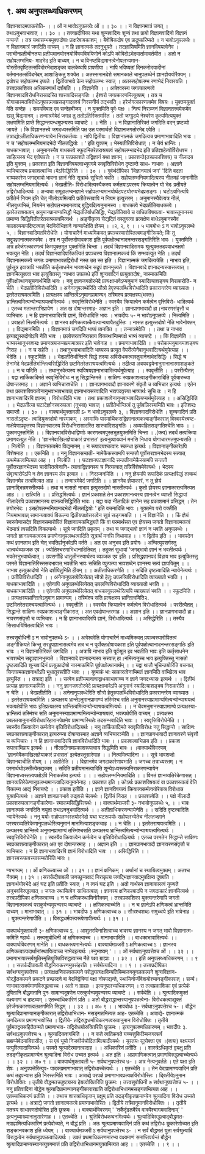 ## ९. अथ अनुपलब्ध्यधिकरणम्
विज्ञानवादमपाकरोति-
। । ओं न भावोऽनुपलव्येः ओं । । ३० । ।
न विज्ञानमात्रं जगत् । तथाऽनुभवाभावात् । । ३० । ।
तत्त्वप्रदीपिका
यथा शून्यवादिनः शून्यं तथा प्रायो विज्ञानवादिनो विज्ञानं मन्यन्ते । तत्र यथासम्भबमुक्तदोषाः
प्राक्षरेवावकाशम् । बैशेषिकदोष एव प्रादुष्करिष्यते । न भावोऽनुपलव्येः । न विज्ञानमात्रं जगदिति
वाच्यम् । न हि ज्ञानात्मकं तदनुभूयते । तदज्ञासिषमिति ज्ञानविषयत्वेनैव । पराचीनप्रतीचीनतया
प्रतीयमानयोरनयोर्विषयविषयिणोर्न कोऽपि कोविदोऽभेदवार्तामावर्तयीत । अतो न सहोपलम्भनिय-
मादभेद इति वाच्यम् । न च विनष्टविद्यमानत्वेनोपलभ्यमान- योरतीतवृष्टितत्संविदोरभेदाशङ्का
बालकेष्वपि प्रापणीया । नापि भविष्यतां दिनकरोदयादीनां बर्तमानतत्संविदभेदम् आशाङ्कितु शक्येत ।
अतस्समानदेशे समानकाले चानुपलब्धेर्न ज्ञानज्ञेययोरैक्यम् । द्वयोश्च सहोपलम्भ इष्यते । द्वितीयाभावे
केन सहोपलम्भः स्यात् । अतस्सहोपलम्भ रणाभेदं निवारयति ।
तत्त्वप्रकाशिका
अधिकरणार्थं दर्शयति । । विज्ञानेति । । अत्रेश्वरस्य जगत्कारणत्वे विज्ञानवादविरोधनिरासादस्ति
शास्त्रादिसङ्गतिः । ईश्वरो जगत्कारणमित्युक्तम् । तत्र च योगाचारमतबिरोधेऽनुपपन्नत्वप्रसङ्गादवश्यं
निरसनीयं तद्भवति । हरेर्जगत्कारणत्वमेव विषयः । युक्तमयुक्तं वेति सन्देहः । समयविबाद एव
सन्देहबीजम् । न युक्तमिति पूर्वः पक्षः । नित्यं निरञ्जनं विज्ञानतत्त्वमेकमेव खलु विद्यमानम् ।
तन्मात्रमेवेदं जगन्न तु ततोऽतिरिक्तमस्ति । ततो जग्ग्रुदये नेश्वरेण कृत्यमित्ययुक्तं लक्षणमिति प्राप्ते
सिद्धान्तयन्धमुपन्यस्य व्याचष्टे । । नेति । । न विज्ञानातिरिक्तं जगदिति वदन् प्रष्टव्यो जायते । कि
विज्ञानतत्त्वे जगदध्यस्तमिति पक्ष उत परमार्थतो विज्ञानजगतोरभेद एवेति ।
तत्राद्योऽतीताधिकरणन्यायेन निराकर्तव्यः । नापि द्वितीयः । विज्ञानात्मकं जगदित्यत्र प्रमाणाभावादिति
भावः । न च 'सहोपलम्भनियमादभेदो नीलतद्धियोः । ' इति युक्तम् । भेस्यतीतिविरोधात् । न चेयं
भ्रान्तिः । बाधकाभावात् । अनुमानस्यैव बाधकत्वे स्फुटमितरेतराश्रयत्वं सहोपलम्भादभेद इति
प्रतिज्ञाहेत्वोर्विरोधश्च । साहित्यस्य भेद एवोपपत्तेः । न च यत्प्रकाशते तद्विज्ञानं यथा ज्ञानम् । प्रकाशन्ते(तच्छकाशिक्य)
च नीलादय इति युक्तम् । प्रकाशत इति विज्ञानविषयत्वाभ्युपगमे स्ववृत्तिविरोधेन दृष्टान्ते साध-
नाभावः । अज्ञाने व्यभिचारश्च प्रकाशत्वाभ्यि।येऽसिद्धिरिति । । ३० । ।
गुर्वर्थदीपिका
'विज्ञानमात्रं जग' 'दिति वदता भाष्यकारेण जगद्भावो भावना ज्ञानं नेति सूत्रार्थः सूचितो
भवति । सहोपलम्भनियमादित्यस्य नीलमहं जानामीति सहोपलम्भनियमादित्यर्थः । भेदप्रतीति-
विरोधादित्यस्यैकस्य कर्मतयाऽपरस्य क्रियात्वेन यो भेदः प्रतीयते तद्विरोधादित्यर्थः । अन्यथा
समूहालम्बनज्ञाने सहोपलभ्यमानयोर्घटपटयोरप्यभेदप्रसङ्गः । घटोऽयमित्यपि प्रतीतेर्न नियम इति
चेत् नीलोऽयमित्यपि प्रतीतेस्तवापि न नियम इत्युत्तरम् । अनुमानस्यैवेत्यत्र नीलं, नीलबुध्यभिन्नं,
नियमेन सहोपलभ्यमानत्वाद् बुद्धिवदित्यनुमानस्य । बाधकत्वे भेदप्रतीतिबाधकत्वे ।
इतरेतराश्रयत्वम् अनुमानप्रामाण्यसिद्धौ भेद्यतीतेर्वाधसिद्धिः, भेद्यतीतिवाये च वाधितविषयत्वा-
भावास्तुमानस्य प्रामाण्य सिद्धिरितीतरेतराश्रयत्वमित्यर्थः । अङ्गीकृत्य चेद्यदितं वस्तुगत्या
प्रत्यक्षेण बाधेऽनुमानस्यैव कालात्ययापदिष्टत्वात् भेदविरोधिज्ञाने नान्यापेक्षेति ज्ञेयम् । ।२, २, ९ । ।
५ भावबोधः
ऽ न भावोऽनुपलब्धेः ५, । विज्ञानवादिमतविरोधेति । योगाचारैर्न माध्यमिकवत्
प्रपञ्चस्यारोपितत्वमङ्गीक्रियते; किं तु सद्रूपज्ञानात्मकत्वमेव । तत्र न पूर्वोक्तदोषावकाश इति
पूर्वपक्षोत्थानादनन्तरसङ्गतिरिति भावः । युक्तमिति । अत्र हरेर्जगत्कारणत्वं किमयुक्तमुत
युक्तमिति चिन्ता । तदर्थं विज्ञानवादिसमयः श्रुत्युक्ततदपवाधनक्षमो भवत्युत नेति । तदर्थं
विज्ञानवादिपरिकल्पितं प्रपञ्चस्य विज्ञानात्मकत्वं किं सम्भवत्युत नेति । तदर्थं विज्ञानात्मकत्वे
जगतः प्रमाणाभावतद्विरोधौ नस्त उत स्त इति । विज्ञानात्मकं जगदित्यत्रेति । नाभाव इति,
पूर्वसूत्र इवात्रापि भवतीति कर्तृसाधनेन भावशब्देन सद्रूपं ज्ञानमुच्यते । विज्ञानवादे
ज्ञानादन्यस्यासत्त्वात् । ज्ञानमित्युक्त्वा भाव इत्युक्तिस्तु 'नाभाव उपलब्धे इति शून्यवादिनं
प्रत्युक्तदोषः, नास्माकमिति पूर्वेपक्षोत्थानसूचनार्थमिति भावः ।
ननु ज्ञानजगतोरभेदे प्रत्यक्षाभावेऽप्यनुमानं स्यादित्याशङ्क्य निराकरोति- न चेति ।
भेदप्रतीतिविरोधादिति । अनेनानुपलब्धेरिति सौत्रो हेएरुपलब्धिविरोधादिति प्रकारान्तरेण
व्याख्यातः । इतरेतराश्रयत्वमिति । प्रत्यक्षस्य भ्रान्तित्वेऽनुमानप्रामाण्य९ तस्मिश्च प्रत्यक्षस्य(भक्तः)
भ्रान्तित्वमित्यन्योन्याश्रयत्वमित्यर्थः । स्ववृत्तिविरोधेनेति । स्वस्यैव क्रियात्वेन कर्मत्वेन वृत्तिविरो-
धादित्यर्थः । एतच्च मतान्तराभिप्रायेण । अत ख दोषान्तरमाह- अज्ञान इति । ज्ञानप्रागभावादौ
हा।नावरणसंवृत्तौ च व्यभिचारः । न हि ज्ञानाभावादिरपि ज्ञानं, विरोधादिति भावः ।
भावदीपः
५- न भावोऽनुपलव्ये । नित्यमिति । । प्रवाहतो नित्यमित्यर्थः । ज्ञानस्य
क्षणिकत्वात्कैवल्पान्वयायैतदुस्तिः । नासत इत्युस्तदोषो नेति भावेनोक्तम् । । विद्यमानमिति । ।
विज्ञानमात्रं जगदिति भाष्यं व्यनक्ति । । तन्मात्रमेवेति । । तथा च नाभाव इत्याद्युस्तदोषोऽपि नेति
भावः । छलोत्तरत्वनिरासाय विकत्थान्तिमपक्षे भाष्यं व्याचष्टे । । किं विज्ञानेति । ।
भाष्यस्थानुभवशब्दः प्रमाणत्रयजन्यप्रमामात्रपर इति भावेनाह । । प्रमाणाभावादिति । ।
परोकामनुमानमाशङ्क्य निराह । । न च सहेति । । तथानुभवाभावादिति भाष्यस्य प्रत्युत
वैपरीत्येनैवानुभवादित्यर्थमुपेत्याह । । भेदेति । । स्फुटमिति । । भेदप्रतीतेर्भान्तित्वे सिद्धे तस्या
अविरोधकत्वास्तुमानेनाभेदसिद्धिः । सिद्धे च तेनाभेदे भेदप्रतीतेर्भान्तित्वसिद्धिरिति
छटमितरेतराश्रयत्वमित्यर्थः । तद्रीत्या अवयवद्वयेनानुमानानारमाशङ्कते । । न च यदिति । ।
तथानुभवेत्यस्य स्वविषयज्ञानाभावादित्यर्थमुपेत्याह । । स्ववृत्तीति । । पररीत्यैतत् । यद्वा
तार्किकादिमते स्ववृत्तिविरोधः न तु सिद्धान्तिमते । साक्षिणः स्वप्रकाशत्वाङ्गीकारादिति
पूर्वत्रारुच्या दोषान्तरमाह । । अज्ञाने व्यभिचारश्चेति । । ज्ञानप्रागभावादौ ज्ञानावरणे संवृतौ च
व्यभिचार इत्यर्थः । एतेन तथा प्रकाशविषयत्वेनानुभवाभावभावात् ज्ञानाभावसत्त्वादिति
भावपदवृत्त्या भाष्यार्थः सूचि तः । न हि ज्ञानाभावादिरपि ज्ञानम् । विरोधादिति भावः । तथा
प्रकाशत्वेनानुभवाभावादित्यप्यर्थमुपेत्याह । । असिद्धिरिति । । भेदप्रतीत्या घटादेर्ज्ञानस्वरूपत्वा
(नुभवा) भावात् । प्रतीतेर्भान्तित्वं तु पूर्ववन्निरस्यमिति भावः । इतिशब्दः समाप्तौ । । ३० । ।
वाक्यार्थमुक्तावली
ऽ- न भावोऽनुपलव्येः ३, । विज्ञानवादविरोधेति । शून्यवादिनं प्रति नासतोऽदृष्ट-
त्वादियुक्तदोषो नास्माकम् । अस्माभिः पारमार्थिकसद्विज्ञानात्मकत्वाङ्गीकारात् विश्वस्येत्त्वष्ट-
माक्षेपेणाप्रवृत्तस्य विज्ञानवादस्य विरोधनिरासादस्ति शास्त्रादिसङ्गतिः । अव्यवहितसङ्गतिश्चेति
भावः । । पुकामयुस्तमिति । । विज्ञानवादविरोधाद्विष्णोः कारणत्वमपुस्तभुतयुक्तमिति चिन्ता ।
.(क्त्व)
तदर्थं तत्पक्रिया प्रमाणवत्युत नेति । 'ज्ञानमेवाखिलज्ञेयाकारं प्रभासत' इत्यनुव्याख्यानं मनसि
निधाय योगाचारमतमुपन्यसति । । नित्येति । । विज्ञानतत्वमेव विद्यमानम् । न रूपादयश्चत्वारः
स्कन्धा इत्यर्थः । विज्ञानाङ्गीकारेऽपि विशेषमाह । । एकमिति । । ननु विज्ञानसन्तती-
नामेकैकस्यामपि सन्ततौ पूर्वोत्तरज्ञानभेदस्य सत्वात् कथमेकत्वमित्यत आह । । नित्येति । ।
घटज्ञानपटज्ञानादि सन्ततीनामेकैस्यामपि सन्ततौ पूर्वोत्तरज्ञानभेदस्य चारोपितत्वेनानि-
त्यत्वाद्विज्ञानस्य च नित्यत्वात् तन्निर्विशेषमेवेत्यर्थः । भेदस्य संवृत्यारोपेऽपि न तेन ज्ञानस्य लेप
इत्याह । । निरञ्जनमिति । । ननु ज्ञेयमपि रूपादिकं प्रत्यक्षसिद्धं तत्कथं विज्ञानमेव तत्वमित्यत
आह । । तन्मात्रमेवेदं जगदिति । । ज्ञानमेव ज्ञेयाकारं, न तु ज्ञेयं ज्ञानाद्भिन्नमस्तीत्यर्थः । तथा च
नासतो नाभाव इत्पुस्तदोषो नास्तीत्यर्थः । कुतो ज्ञेयस्य ज्ञानाकारत्वमित्यत आह । । खल्विति । ।
प्रसिद्धमित्यर्थः । ज्ञानं प्रकाशते तेन प्रकाशमानत्वस्य ज्ञानत्वेन व्याप्तौ सिद्धायां नीलादेरपि
प्रकाशमानस्य ज्ञानत्वसिद्धिरिति भावः । यद्वा यदा नीलादिकं ज्ञानेन सह प्रकाशमानं प्रसिद्धम् ।
तेन तयोरभेदः । ऽसहोपलम्भनियामादभेदो नीलतद्धियोः ' इति वचनादिति भावः । युक्तमेव परो
वक्तीति नियमाभावात् सामान्यवाक्यं विकल्प्य द्वितीयपक्षोत्तरत्वेन सूत्रं सङ्गमयति । । न
विज्ञानेति । । किं ज्ञेयं स्वरूपेणासदेव विज्ञानसमारोपितं विज्ञानात्मकमिद्ध्यते किं वा
परमार्थसत एव ज्ञेयस्य जगतो विज्ञानात्मकत्वं भेदमात्रं त्वसदिति विकल्पार्थः । सूत्रे जगदिति
प्रकृतम् । तथा च जगद्भावो ज्ञानं न भवति अनुपलब्धेः । जगतो ज्ञानात्मकत्वस्य
प्रमाणेनानुपलब्धत्वादिति सूत्रार्थं मनसि निधायाह । । न द्वितीय इति । । भावपदेन कथं ज्ञानलाभ
इति चेत् भवतिर्ह्यनुभवेऽपि वर्तते । अत एव अनुभव इति प्रयोगः । अन्वित्युपसर्गस्तु
धात्वर्थव्यञ्जक एव । ज्योतिश्चरणाभिधानादितिवत् । तदुक्तं सुधायां 'जगद्भावो ज्ञानं न
भवतीत्यर्थः । भवतेरनुभवार्थत्वात् । उपसर्गोहि धातुलीनस्यार्थस्य व्यञ्जक एव इति ।
प्रसिद्धज्ञानपदं विहाय भाव इत्युक्तिस्तु परमते विज्ञानातिरिस्तसदभावात् भवतीति भावः सन्निति
व्युत्पत्या भावशब्देन ज्ञानस्य सत्वं ज्ञापयितुम् । । नाभाव इत्युकादोषो नेति दर्शयितुमिति हीयम् । ।
अतीताधिकरणेति । । सदिति दृष्टत्वादिति न्यायेनेत्यर्थः । । प्रतीतिविरोधादिति । ।
अनेनानुपलव्येरित्येतत् सौत्रो हेतुः उपलव्यिविरोधादिति व्याख्यातो भवति । । बाधकाभावादिति
। । एतेनापि अनुपलब्धेरित्येतत् उपलव्यिविरोधादिति व्याख्यातो भवति । । बाधकाभावादिति । ।
एतेनापि अनुपलब्धेरित्येतत् वाधकानुपलब्धेरित्यपि व्याख्यातं भवति । । स्फुटमिति । ।
प्रत्यक्षस्यभ्रान्तित्वेऽनुमान प्रामाण्यम् । तस्मिंश्च सति प्रत्यक्षस्य भ्रान्तित्वमिति२.
छटमितरेतराश्चयत्वामित्यर्थः ।। स्ववृत्तीति ।। स्वस्यैव क्रियात्वेन कर्मत्वेन विरोधादित्यर्थः ।
पररीत्यैतत् । सिद्धान्ते साक्षिणः स्वप्रकाशत्वाङ्गीकारात् । अत एवदोषान्तरमाह ।। अज्ञान इति
।। ज्ञानप्रागभावादौ हा।नावरणसंवृत्तौ च व्यभिचारः । न हि ज्ञानाभावादिरपि ज्ञानं,
विरोधादित्यर्थः ।। असिद्धेरिति ।। तस्यैव सिसाधयिषितत्वादिति भावः ।

तत्त्वसुबोधिनी
ऽ न भावोनुपलब्धेः ऽ- । । अत्रेश्वरेति योगाचारैर्न माध्यमिकवत् प्रपञ्चस्यारोपितत्वं
अङ्गीक्रियते किन्तु सरद्रूपज्ञानासत्वमेव तत्र च न पूर्वोक्तदोषावकाश इति
पूर्वपक्षोत्थानादनन्तरसङ्गतिः इति भावः । न विज्ञानातिरिक्तं जगदिति । । अत्रापि नाभाव इति
पूर्वसूल इव भवतीति भावः इति कर्तृसाधनेन भावशब्देन सदूपज्ञानभुच्यते । विज्ञानवादे
ज्ञानादन्यस्य सत्त्वात् हा।नमित्यनुच्च भाव इत्युक्तिस्तु नासतो दृष्टत्वादिति शून्यवादिनं
प्रत्युकादोषो नास्माकमिति पूर्वपक्षोत्थानार्थम् । । यद्वा थातौ भूचिन्तयोरिति वचनात्
चिन्तात्मकज्ञानार्थोऽपि भूधातुरस्तीति भावः । । युष्माकं भाः साकारत्वेनाभिमतं ज्ञानमिति
वाभिप्रेत्य भाव इत्युस्ति । । तत्राद्य इति । । सत्वेन प्रतीयमानत्वाद्वाधकाभावाच्च न ज्ञाने
जगदध्यासः इत्यर्थः । । द्वितीयं प्रत्याह ज्ञानात्मकमिति । । ननु ज्ञानजगतोरभेदे प्रत्यक्षाभावेऽपि
अनुमानं स्यादित्याशङ्क्य निराकरोति । । न चेति । । भेदप्रतीतीति । । अनेनानुपलब्धेरिति सौत्रो
हेतुरुपलब्धिविरोधादिति प्रकारान्तरेण व्याख्यातः । । इतरेतराश्रयत्वमिति । प्रत्यक्षस्य
भ्रान्तेऽनुमानप्रामाण्यं तस्मिंश्च सति अनुमानस्याप्रामाण्यमित्यन्योन्याश्रयत्वं भवत्पक्षेपीति भावः
इतिप्रत्यक्षस्य भ्रान्तित्वमित्यन्योन्याश्रयत्वमित्यर्थः । । न चैवमनुमानस्याप्रामाण्ये प्रत्यक्षस्या-
भ्रान्तित्वं तस्मिंश्च सति अनुमानस्याप्रामाण्यमित्यन्योन्याश्रयत्वं, भवत्पक्षेपीति वाच्यम् ।
प्रत्यक्षस्य प्रबलतयानुमानविरोधपरिहारानपेक्षमेव प्रामाण्यस्थितेः तदसम्भवादिति भावः । ।
स्ववृत्तिविरोधेनेति । । स्वस्यैव क्रियात्वेन कर्मत्वेन वृत्तिविरोधादित्यर्थः । ननु तार्किकादिमते
स्ववृत्तिविरोधः नतु सिद्धान्ते । साक्षिणः स्वप्रकाशत्वाङ्गीकारात् इत्यरुच्या दोषान्तरमाह अज्ञाने
व्यभिचारञ्चेति । । ज्ञानप्रागभावादौ ज्ञानावरणे संवृत्तौ च व्यभिचारः । न हि ज्ञानाभावादिरपि
ज्ञानविरोधादिति भावः । । प्रकाशत्वाभिप्राय इति । । प्रकाश रूपत्वाभिप्राय इत्यर्थः । ।
नीलादीनामप्रकाशरूपत्वाय सिद्धमिति भावः । ।वाक्यार्थविवरणम्
'ज्ञानमेवैकमखिलज्ञेयाकारं प्रभासत' इत्येतस्तुसारेणाह । । नित्यमित्यादिना । । सूत्रे भावशब्दो
विज्ञानवाचीति शेयम् । । अतीतेति । । विज्ञानमेव जगदाकारेणावभाति । जगच्च तत्राध्यस्तम् । न
परमार्थथोऽस्तीत्येतद्यकाम् । सदिति प्रतीयमानत्वादिति शून्येऽध्यस्तत्वनिराकरणन्यायेन
विज्ञानाध्यस्तत्वपक्षोऽपि निराकर्तव्य इत्यर्थः । । । सहोपलम्भनियमादिति । । विमतं
ज्ञानव्यतिरेकेणासत् । ज्ञानव्यतिरेकेणानुपलभ्यमानत्वादित्यनुमानेनाह । प्रकाशत इति । कोऽर्थः
प्रकाशविषयत्वं वा प्रकाशरूपत्वं वेति विकल्प्य आद्यं निराचष्टे । । प्रकाश इतीति । । ज्ञाने
ज्ञानविषयत्वं क्रियात्वकर्मत्वयोरेकत्र विरोधान्न युक्तमित्यर्थः । अज्ञाने ज्ञानप्रागभावे तद्यवसे
चेत्यर्थः । द्वितीयं निराह । । प्रकाशत्वेति । । पक्षे नीलादौ प्रकाशरूपत्वानङ्गीकारेणा-
स्माकमसिद्धिरित्यर्थः । ।
वाक्यार्थमञ्जरी
३- नभावोनुपलब्धेः ५, । । भावः ज्ञानात्मकं जगदिति नयुता तथाऽननुभवादित्यर्थः । ।
अतीताधिकरणन्यायेनेति । । सदिति दृष्टत्वादिति न्यायेनेत्यर्थः । ननु ययोः सहोपलम्भस्तयोरभेदो
यथा घटरूपयोः सहोपलभ्येतेच नीलतज्ज्ञाने परस्परव्यतिरेकेणानुपलब्धेरित्यनुमानं
मानमित्याशङ्कचाह । । न चेति । । इतरेतराश्रयत्वमिति । । प्रत्यक्षस्य भ्रान्तित्वे अनुमानप्रामाण्यं
तस्मिंश्चसति प्रत्यक्षस्य भ्रान्तित्वमित्यन्योन्याश्रयत्वमित्यर्थः । स्ववृत्तिविरोधेनेति । । स्वस्यैव
क्रियात्वेन कर्मत्वेन च वृत्तिविरोधादित्यर्थः । एतच्च परमतेन सिद्धान्ते साक्षिणः
स्वप्रकाशत्वाङ्गीकारात् अत एव दोषान्तरमाह । । अज्ञान इति । । ज्ञानप्रागभावादौ
ज्ञानावरणसंवृत्तौ च व्यभिचारः । न हि ज्ञानाभावादिरपि ज्ञानं विरोधादिति भावः । ।
असिद्धिरिति । । ज्ञानस्वरूपत्वस्यासम्बतेरिति भावः ।

ण्यभाष्यम्
।। ओं क्षणिकत्वाच्च ओं ।। ३१ ।।
ज्ञानं क्षणिकम् । अर्थानां च स्थायित्वमुक्तम् । अतश्च नैक्यम् ।। ३१ ।।सत्तर्कदीपाबली
जगच्छून्यवादं निराकृत्य जगद्भिज्ञानवादमुपक्षिप्य दूषयति । ज्ञानार्थयोरभेदे अहं घट इति प्रतीतिः
स्यात् । न त्वयं घट इति । अतो नार्थस्य ज्ञानाकारत्वं युज्यते अनुभवविरुद्धत्वात् । जगतः स्थायित्वेन
साधितत्वात् । ज्ञानस्य क्षणिकत्वादपि न जगदाकारं ज्ञानमित्यर्थः ।
तत्त्वप्रदीपिका
क्षणिकत्वाच्च । न च क्षणिकस्थायिनोरैक्यम् ।
तत्त्वप्रकाशिका
युक्त्यन्तरेणापि जगतो विज्ञानात्मकत्वं पराकुर्वन्यमुपन्यस्य व्याचष्टे । । क्षणिकत्वाच्चेति । । न च
ज्ञानेऽपि क्षणिकत्वं भ्रान्तमिति वाच्यम् । मानाभावात् । । ३१ । ।
भावदीपः
३ क्षणिकत्वाच्च ७ । सौत्रश्चशब्दः समुच्चये इति भावेनाह । । युक्त्यन्तरेणापीति । ।
विरुद्धधर्मवत्त्वरूपेणापीत्यर्थः । । ३१ । ।

वाक्यार्थमुक्तावली
३- क्षणिकत्वाच्च ऽ, । आशुतरविनाशित्वाच्च भावस्य ज्ञानस्य न जगत् भावो विज्ञानात्म-
कमिति ण्ढार्थः ।
तत्त्वसुबोधिनी
अं क्षणिकत्वाच्च ।। मानाभावादिति ।। बाधकाभावादित्यर्थः ।।
वाक्यार्थविवरणम्
मानेति ।। बाधकरूपमानेत्यर्थः ।
वाक्यार्थमञ्जरी
ऽ क्षणिकत्वाच्च ऽ । ज्ञानस्य क्षणिकत्वात्पदार्थानांस्थायित्वाच्च नाभेदइत्यर्थः ।स्नुभाष्यम्
' । । ओं सर्वथाऽनुपपत्तेश्च ओं । । ३२ । ।
प्रमाणाभावात्सर्बश्रुतिस्मृतियुक्तिविरुद्धत्वाच्च नैते पक्षा ग्राह्याः । । ३२ । । इति
अनुपलब्ध्यधिकरणम् । । ९ । ।
सत्तर्कदीपावली
बौद्धनिराकरणमुपसंहरति । सर्वथेत्यादिना । । ९ । ।
तत्त्वप्रदीपिका
सर्वथग्यनुपपत्तेश्च । प्रत्यक्षक्षणिकत्वकल्पने परोद्ध्यत्यक्षविन्यतिबिम्बजगयुगलकल्पने शून्यविज्ञान-
योरद्धैतकल्पने प्रकटने प्रच्छादने बा वेदविद्वेषिणां पक्षा नोपपद्यन्ते, स्थायिनोर्जीवेशयोश्चानङ्गीकारात् ।
सर्ण्म।णाभावात्सर्क्यमाणविरुद्धत्वाच्च । अतो न ग्राह्याः । इत्यनुपलभ्यधिकरणम् ।
रा तत्वप्रकाशिका
एवं प्रत्येकं दूषितानि बौद्धमतानि पुनः सामान्यदूषणेन परत्कुर्वन्यमुपन्यस्य व्याचष्टे । । सर्वथेति । ।
श्रुत्यादिकमुक्तं वक्ष्यमाणं च द्रष्टव्यम् । एतच्चाधिकारिणं प्रति । अतो बौद्धराद्धान्तस्यानुपपन्नत्वेना-
विरोधकत्वाद्युक्तं हरेर्जगत्कारणत्वलक्षणमिति सिद्धम् । । ३२ । । अ० ९ । ।
भावबोधः
३- सर्वथाऽनुपपत्तेश्च ५- । बौद्धेन श्रुत्यादिप्रामाण्यानङ्गीकारात् तद्विरोधाभिधान-
मसङ्गतमित्यत आह- एतच्चेति । अत्राद्ये- ज्ञानात्मकं जगदित्यत्र प्रमाणाभावोस्ति । द्वितीये-
तद्विरुद्धधर्माधिकरणत्वरूपानुमान विरोधोक्तिः । तृतीये पूर्वमतद्वयसहितैतन्मते प्रमाणाभाव-
तद्विरोधयोरुक्तिरिति छूक्रमः । इत्यनुपलष्णधिकरणम् ।
भावदीपः
३. सर्वथाऽनुपपत्तेश्च ५ । श्रुत्यादिकशगमिति । । न कते त्वत्क्रियते यच्चत्तुकिञ्चिजगत्सर्वं
ब्रह्मण्येवेदमाविरासीत् । स एवं भूयो निजवीर्यचोदितामित्यादीत्यर्थः । युस्तयः सूत्रोक्ता एव ।(क्त्यः)
वक्ष्यमाणं पत्युरित्यादावित्यर्थः । परमते श्रुत्यादेरमानत्वादाह । । अधिकारिणं प्रतीति । ।
शास्त्रेऽधिकृतं द्व्यक्षु प्रति तदङ्गीकृतप्रामाण्येन श्रुत्यादिना विरोध उच्यत इत्यर्थः । अत इति ।
अप्रामाणिकत्वात् प्रमाणविरुद्धत्वाच्चेत्यर्थः । । ३२ । । अ० ९ । ।
वाक्यार्थमुक्तावली
५- सर्वथानुपपत्तेश्च ७- । अत्र नेत्यनुवर्तते । एते पक्षा इति शेषः । अनुपपत्तेरित्युप-
पादकप्रमाणाभावात् तद्विरोधाच्चेत्यर्थः । । एतच्चेति । । तेन वेदाप्रामाण्यवादिनं प्रति कथं तदुपन्यास
इति निरस्तमिति भावः । अत्राद्ये परपक्षे प्रमाणाभावप्रत्यक्षविरोधोस्तिः । द्बितीयेऽनुमान
विरोधोक्तिः । तृतीये वौद्धमतचतुष्टयस्य हेयत्वोक्तिरिति छूक्रमः ।
तत्त्वसुबोधिनी
७ सर्वथानुपपत्तेश्च ५- । । ननु प्रतिवादिना बौद्धेन श्रुत्यादिप्रामाण्यानङ्गीकारात्तप्रति
तद्विरोधाभिधानमसङ्गतभित्यत आह । । एतच्चाधिकरणं प्रतीति । । तथाच शास्त्राधिकृत्तम् ग्रक्षुम्
प्रति तदङ्गीकृतप्रामाण्येन श्रुत्यादिना विरोध उच्यते इत्यर्थः । । अत्राद्ये जगतो ज्ञानात्मकत्वे
प्रमाणाभावोस्तिः । द्वितीये तत्रैवानुमानविरोधोक्तिः । । तृतीये मतत्रय साधारणदोषोस्ति इति
छूक्रमः । ।
बाक्यार्थविवरणम्
' 'तर्कैर्दृढतमैरेव वाक्यैश्चागमवादिनाम्' ' इत्यनुव्याख्यानानुसारेणाह । । एतच्चेति । ।
श्रुतिविरोधकथनमित्यर्थः । श्रुत्यादिविरुद्धत्वाद्बौद्धमत- मग्राह्यमित्यधिकारिणं प्रत्येवोच्यते, न
बौद्धं प्रति । अतः श्रुत्यप्रमाण्यवादिनं प्रति कथं तद्विरोधः छूकारेणोच्यत इति शङ्कानवकाश इति
ध्येयम् । ।
वाक्यार्थमञ्जरी
ऽ सर्वथानुपपत्तेश्च ऽ- । न सर्वं बौद्धमतं युता सर्वश्रुत्यादि विरुद्धत्वेन
सर्वथानुपपन्नत्वादित्पर्थः । उक्तं प्रथमाधिकरणमारभ्य वक्ष्यमाणं समाप्तिपर्यन्तं बौद्धेन
श्रुत्यादिप्रामाण्यस्यानत्युपगमात्तं प्रति तद्विरोधाभिधानमयुक्तमित्यत आह । । एतच्चेति । । ९ । ।
 